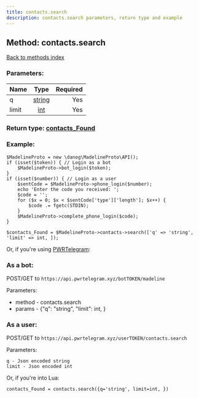 ```yaml
---
title: contacts.search
description: contacts.search parameters, return type and example
---
```

## Method: contacts.search  
[Back to methods index](index.md)


### Parameters:

| Name     |    Type       | Required |
|----------|:-------------:|---------:|
|q|[string](../types/string.md) | Yes|
|limit|[int](../types/int.md) | Yes|


### Return type: [contacts\_Found](../types/contacts_Found.md)

### Example:


```
$MadelineProto = new \danog\MadelineProto\API();
if (isset($token)) { // Login as a bot
    $MadelineProto->bot_login($token);
}
if (isset($number)) { // Login as a user
    $sentCode = $MadelineProto->phone_login($number);
    echo 'Enter the code you received: ';
    $code = '';
    for ($x = 0; $x < $sentCode['type']['length']; $x++) {
        $code .= fgetc(STDIN);
    }
    $MadelineProto->complete_phone_login($code);
}

$contacts_Found = $MadelineProto->contacts->search(['q' => 'string', 'limit' => int, ]);
```

Or, if you're using [PWRTelegram](https://pwrtelegram.xyz):

### As a bot:

POST/GET to `https://api.pwrtelegram.xyz/botTOKEN/madeline`

Parameters:

* method - contacts.search
* params - {"q": "string", "limit": int, }



### As a user:

POST/GET to `https://api.pwrtelegram.xyz/userTOKEN/contacts.search`

Parameters:

```
q - Json encoded string
limit - Json encoded int

```

Or, if you're into Lua:

```
contacts_Found = contacts.search({q='string', limit=int, })
```

